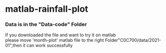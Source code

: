 # matlab-rainfall-plot
### Data is in the "Data-code" Folder
If you downloaded the file and want to try it on matlab<br>
please move 'month-plot' matlab file to the right Folder"C0C700/data/2021-01",then it can work successfully
